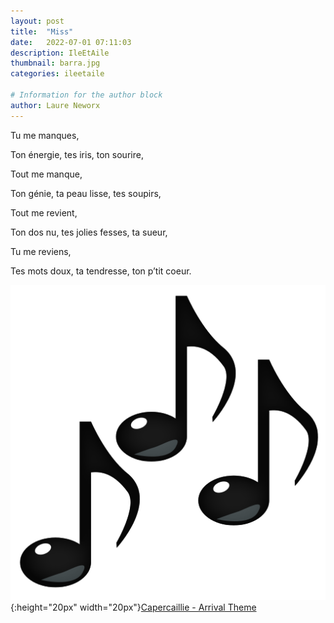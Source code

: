 ```yaml
---
layout: post
title:  "Miss"
date:   2022-07-01 07:11:03
description: IleEtAile
thumbnail: barra.jpg
categories: ileetaile

# Information for the author block
author: Laure Neworx
---
```



Tu me manques,

Ton énergie, tes iris, ton sourire,

Tout me manque,

Ton génie, ta peau lisse, tes soupirs,

Tout me revient, 

Ton dos nu, tes jolies fesses, ta sueur,

Tu me reviens, 

Tes mots doux, ta tendresse, ton p’tit coeur.

![](/assets/img/notes.png){:height="20px" width="20px"}[Capercaillie - Arrival Theme][link1] 

[link1]: https://www.youtube.com/watch?v=wlIuwovj274

<br/>
<br/>




